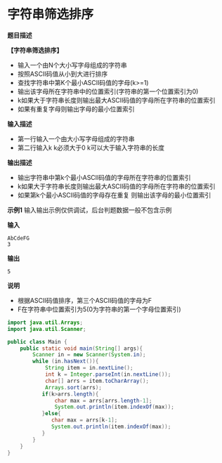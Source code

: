 # 字符串筛选排序

**题目描述**

**【字符串筛选排序】**

- 输入一个由N个大小写字母组成的字符串
- 按照ASCII码值从小到大进行排序
- 查找字符串中第K个最小ASCII码值的字母(k>=1)
- 输出该字母所在字符串中的位置索引(字符串的第一个位置索引为0)
- k如果大于字符串长度则输出最大ASCII码值的字母所在字符串的位置索引
- 如果有重复字母则输出字母的最小位置索引

**输入描述**

- 第一行输入一个由大小写字母组成的字符串
- 第二行输入k k必须大于0 k可以大于输入字符串的长度

**输出描述**

- 输出字符串中第k个最小ASCII码值的字母所在字符串的位置索引
- k如果大于字符串长度则输出最大ASCII码值的字母所在字符串的位置索引
- 如果第k个最小ASCII码值的字母存在重复 则输出该字母的最小位置索引

**示例1** 输入输出示例仅供调试，后台判题数据一般不包含示例

**输入**

```
AbCdeFG
3
```

**输出**

```
5
```

**说明**

- 根据ASCII码值排序，第三个ASCII码值的字母为F
- F在字符串中位置索引为5(0为字符串的第一个字母位置索引)

```java
import java.util.Arrays;
import java.util.Scanner;

public class Main {
    public static void main(String[] args){
        Scanner in = new Scanner(System.in);
        while (in.hasNext()){
            String item = in.nextLine();
            int k = Integer.parseInt(in.nextLine());
            char[] arrs = item.toCharArray();
            Arrays.sort(arrs);
           if(k>arrs.length){
               char max = arrs[arrs.length-1];
               System.out.println(item.indexOf(max));
           }else{
              char max = arrs[k-1];
              System.out.println(item.indexOf(max));
           }
        }
    }
}
```

